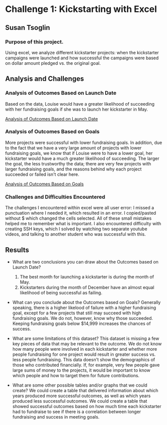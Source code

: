 # Challenge 1: Kickstarting with Excel

## Susan Tsoglin

### Purpose of this project.
Using excel, we analyze different kickstarter projects: when the kickstarter campaigns were launched and how successful the campaigns were based on dollar amount pledged vs. the original goal.

## Analysis and Challenges

### Analysis of Outcomes Based on Launch Date
Based on the data, Louise would have a greater likelihood of succeeding with her fundraising goals if she was to launch her kickstarter in May.

[Analysis of Outcomes Based on Launch Date](Resources/Theater_Outcomes_vs_Launch_Date.png)

### Analysis of Outcomes Based on Goals
More projects were successful with lower fundraising goals. In addition, due to the fact that we have a very large amount of projects with lower fundraising goals, we know that if Louise were to have a lower goal, her kickstarter would have a much greater likelihood of succeeding. The larger the goal, the less trustworthy the data; there are very few projects with larger fundraising goals, and the reasons behind why each project succeeded or failed isn't clear here.

[Analysis of Outcomes Based on Goals](Resources/Outcomes_vs_Goals.png)

### Challenges and Difficulties Encountered
The challenges I encountered within excel were all user error: I missed a punctuation where I needed it, which resulted in an error. I copied/pasted without $ which changed the cells selected. All of these small mistakes helped me to remember what is important. I also encountered difficulty with creating SSH keys, which I solved by watching two separate youtube videos, and talking to another student who was successful with this.

## Results

- What are two conclusions you can draw about the Outcomes based on Launch Date?
  1. The best month for launching a kickstarter is during the month of May.
  2. Kickstarters during the month of December have an almost equal likelihood of being successful as failing.

- What can you conclude about the Outcomes based on Goals?
  Generally speaking, there is a higher likelood of failure with a higher fundraising goal, except for a few projects that still may succeed with high fundraising goals. We do not, however, know why those succeeded. Keeping fundraising goals below $14,999 increases the chances of success.

- What are some limitations of this dataset?
  This dataset is missing a few key pieces of data that may be relevant to the outcome. We do not know how many people were involved in each kickstarter and whether more people fundraising for one project would result in greater success vs. less people fundraising. This data doesn't show the demographics of those who contributed financially. If, for example, very few people gave large sums of money to the projects, it would be important to know which people and how to target them for future contributions.

- What are some other possible tables and/or graphs that we could create?
  We could create a table that delivered information about which years produced more successful outcomes, as well as which years produced less successful outcomes. We could create a table that showed successful outcomes based on how much time each kickstarter had to fundraise to see if there is a correlation between longer fundraising and success in meeting goals.
